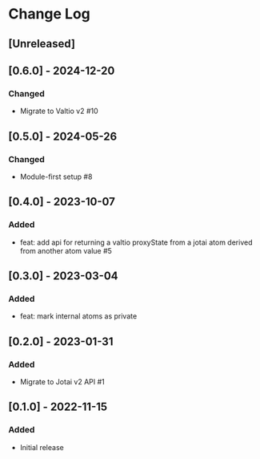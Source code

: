 # Change Log

## [Unreleased]

## [0.6.0] - 2024-12-20

### Changed

- Migrate to Valtio v2 #10

## [0.5.0] - 2024-05-26

### Changed

- Module-first setup #8

## [0.4.0] - 2023-10-07

### Added

- feat: add api for returning a valtio proxyState from a jotai atom derived from another atom value #5

## [0.3.0] - 2023-03-04

### Added

- feat: mark internal atoms as private

## [0.2.0] - 2023-01-31

### Added

- Migrate to Jotai v2 API #1

## [0.1.0] - 2022-11-15

### Added

- Initial release
